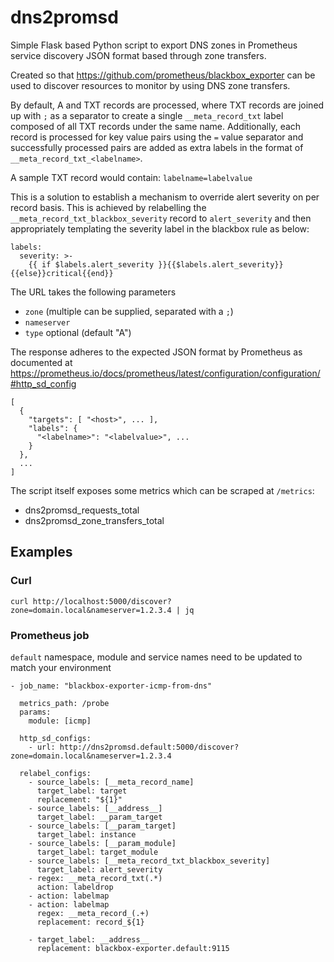 # dns2promsd
Simple Flask based Python script to export DNS zones in Prometheus service discovery JSON format based through zone transfers.

Created so that https://github.com/prometheus/blackbox_exporter can be used to discover resources to monitor by using DNS zone transfers.

By default, A and TXT records are processed, where TXT records are joined up with `;` as a separator to create a single `__meta_record_txt` label composed of all TXT records under the same name. Additionally, each record is processed for key value pairs using the `=` value separator and successfully processed pairs are added as extra labels in the format of `__meta_record_txt_<labelname>`.

A sample TXT record would contain: `labelname=labelvalue`

This is a solution to establish a mechanism to override alert severity on per record basis. This is achieved by relabelling the `__meta_record_txt_blackbox_severity` record to `alert_severity` and then appropriately templating the severity label in the blackbox rule as below:
```
labels:
  severity: >-
    {{ if $labels.alert_severity }}{{$labels.alert_severity}}{{else}}critical{{end}}
```

The URL takes the following parameters

- `zone` (multiple can be supplied, separated with a `;`)
- `nameserver`
- `type` optional (default "A")

The response adheres to the expected JSON format by Prometheus as documented at https://prometheus.io/docs/prometheus/latest/configuration/configuration/#http_sd_config

```
[
  {
    "targets": [ "<host>", ... ],
    "labels": {
      "<labelname>": "<labelvalue>", ...
    }
  },
  ...
]
```

The script itself exposes some metrics which can be scraped at `/metrics`:
- dns2promsd_requests_total
- dns2promsd_zone_transfers_total

## Examples
### Curl
`curl http://localhost:5000/discover?zone=domain.local&nameserver=1.2.3.4 | jq`

### Prometheus job
`default` namespace, module and service names need to be updated to match your environment
```
- job_name: "blackbox-exporter-icmp-from-dns"

  metrics_path: /probe
  params:
    module: [icmp]

  http_sd_configs:
    - url: http://dns2promsd.default:5000/discover?zone=domain.local&nameserver=1.2.3.4

  relabel_configs:
    - source_labels: [__meta_record_name]
      target_label: target
      replacement: "${1}"
    - source_labels: [__address__]
      target_label: __param_target
    - source_labels: [__param_target]
      target_label: instance  
    - source_labels: [__param_module]
      target_label: target_module  
    - source_labels: [__meta_record_txt_blackbox_severity]
      target_label: alert_severity
    - regex: __meta_record_txt(.*)
      action: labeldrop          
    - action: labelmap
    - action: labelmap
      regex: __meta_record_(.+)
      replacement: record_${1}

    - target_label: __address__
      replacement: blackbox-exporter.default:9115
```